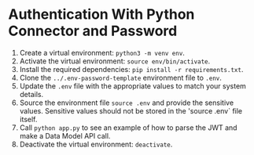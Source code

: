# Authentication With Python Connector and Password
1. Create a virtual environment: `python3 -m venv env`.
1. Activate the virtual environment: `source env/bin/activate`.
1. Install the required dependencies: `pip install -r requirements.txt`.
1. Clone the `../.env-password-template` environment file to `.env`.
1. Update the `.env` file with the appropriate values to match your system details.
1. Source the environment file `source .env` and provide the sensitive values. Sensitive values should not be stored in the 'source .env` file itself.
1. Call `python app.py` to see an example of how to parse the JWT and make a Data Model API call.
1. Deactivate the virtual environment: `deactivate`.
